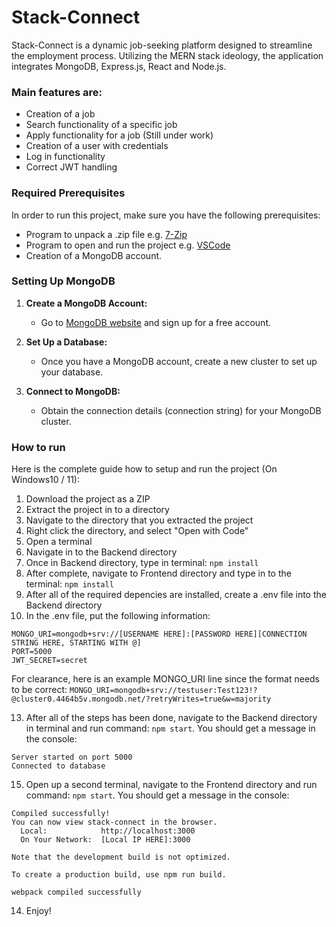 # Stack-Connect

Stack-Connect is a dynamic job-seeking platform designed to streamline the employment process.
Utilizing the MERN stack ideology, the application integrates MongoDB, Express.js, React and Node.js.

### Main features are: 
  - Creation of a job
  - Search functionality of a specific job
  - Apply functionality for a job (Still under work)
  - Creation of a user with credentials
  - Log in functionality
  - Correct JWT handling

### Required Prerequisites

In order to run this project, make sure you have the following prerequisites:
  - Program to unpack a .zip file e.g. [7-Zip](https://www.7-zip.org/)
  - Program to open and run the project e.g. [VSCode](https://code.visualstudio.com/)
  - Creation of a MongoDB account.

### Setting Up MongoDB

1. **Create a MongoDB Account:**
   - Go to [MongoDB website](https://www.mongodb.com/) and sign up for a free account.

2. **Set Up a Database:**
   - Once you have a MongoDB account, create a new cluster to set up your database.

3. **Connect to MongoDB:**
   - Obtain the connection details (connection string) for your MongoDB cluster.

### How to run

Here is the complete guide how to setup and run the project (On Windows10 / 11):
  1. Download the project as a ZIP
  2. Extract the project in to a directory
  3. Navigate to the directory that you extracted the project
  4. Right click the directory, and select "Open with Code"
  5. Open a terminal
  6. Navigate in to the Backend directory
  7. Once in Backend directory, type in terminal: `npm install`
  8. After complete, navigate to Frontend directory and type in to the terminal: `npm install`
  9. After all of the required depencies are installed, create a .env file into the Backend directory
  11. In the .env file, put the following information:
```
MONGO_URI=mongodb+srv://[USERNAME HERE]:[PASSWORD HERE][CONNECTION STRING HERE, STARTING WITH @]
PORT=5000
JWT_SECRET=secret
```
For clearance, here is an example MONGO_URI line since the format needs to be correct: `MONGO_URI=mongodb+srv://testuser:Test123!?@cluster0.4464b5v.mongodb.net/?retryWrites=true&w=majority`

  13. After all of the steps has been done, navigate to the Backend directory in terminal and run command: `npm start`. You should get a message in the console:
```
Server started on port 5000
Connected to database
```
  15. Open up a second terminal, navigate to the Frontend directory and run command: `npm start`. You should get a message in the console:
```
Compiled successfully!
You can now view stack-connect in the browser.
  Local:            http://localhost:3000
  On Your Network:  [Local IP HERE]:3000

Note that the development build is not optimized.

To create a production build, use npm run build.

webpack compiled successfully
```
14. Enjoy!
  
